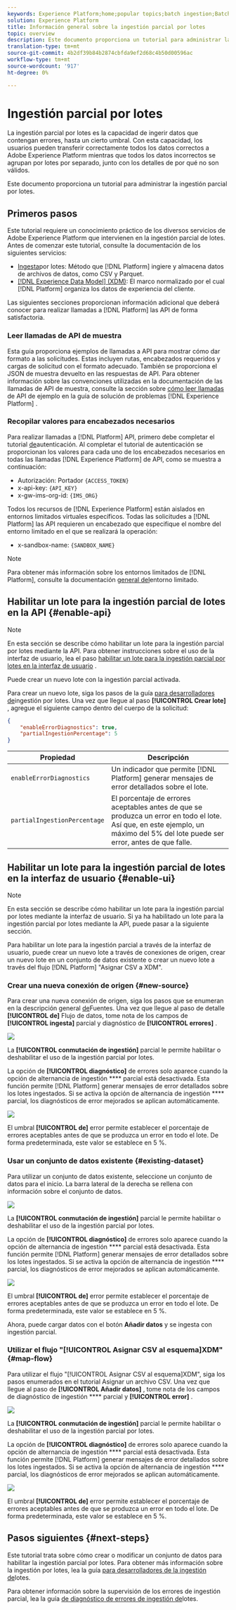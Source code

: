 ```yaml
---
keywords: Experience Platform;home;popular topics;batch ingestion;Batch ingestion;partial ingestion;Partial ingestion;Retrieve error;retrieve error;Partial batch ingestion;partial batch ingestion;partial;ingestion;Ingestion;
solution: Experience Platform
title: Información general sobre la ingestión parcial por lotes
topic: overview
description: Este documento proporciona un tutorial para administrar la ingestión parcial por lotes.
translation-type: tm+mt
source-git-commit: 4b2df39b84b2874cbfda9ef2d68c4b50d00596ac
workflow-type: tm+mt
source-wordcount: '917'
ht-degree: 0%

---
```



# Ingestión parcial por lotes

La ingestión parcial por lotes es la capacidad de ingerir datos que contengan errores, hasta un cierto umbral. Con esta capacidad, los usuarios pueden transferir correctamente todos los datos correctos a Adobe Experience Platform mientras que todos los datos incorrectos se agrupan por lotes por separado, junto con los detalles de por qué no son válidos.

Este documento proporciona un tutorial para administrar la ingestión parcial por lotes.

## Primeros pasos

Este tutorial requiere un conocimiento práctico de los diversos servicios de Adobe Experience Platform que intervienen en la ingestión parcial de lotes. Antes de comenzar este tutorial, consulte la documentación de los siguientes servicios:

- [Ingesta](./overview.md)por lotes: Método que [!DNL Platform] ingiere y almacena datos de archivos de datos, como CSV y Parquet.
- [[!DNL Experience Data Model] (XDM)](../../xdm/home.md): El marco normalizado por el cual [!DNL Platform] organiza los datos de experiencia del cliente.

Las siguientes secciones proporcionan información adicional que deberá conocer para realizar llamadas a [!DNL Platform] las API de forma satisfactoria.

### Leer llamadas de API de muestra

Esta guía proporciona ejemplos de llamadas a API para mostrar cómo dar formato a las solicitudes. Estas incluyen rutas, encabezados requeridos y cargas de solicitud con el formato adecuado. También se proporciona el JSON de muestra devuelto en las respuestas de API. Para obtener información sobre las convenciones utilizadas en la documentación de las llamadas de API de muestra, consulte la sección sobre [cómo leer llamadas](../../landing/troubleshooting.md#how-do-i-format-an-api-request) de API de ejemplo en la guía de solución de problemas [!DNL Experience Platform] .

### Recopilar valores para encabezados necesarios

Para realizar llamadas a [!DNL Platform] API, primero debe completar el tutorial [de](../../tutorials/authentication.md)autenticación. Al completar el tutorial de autenticación se proporcionan los valores para cada uno de los encabezados necesarios en todas las llamadas [!DNL Experience Platform] de API, como se muestra a continuación:

- Autorización: Portador `{ACCESS_TOKEN}`
- x-api-key: `{API_KEY}`
- x-gw-ims-org-id: `{IMS_ORG}`

Todos los recursos de [!DNL Experience Platform] están aislados en entornos limitados virtuales específicos. Todas las solicitudes a [!DNL Platform] las API requieren un encabezado que especifique el nombre del entorno limitado en el que se realizará la operación:

- x-sandbox-name: `{SANDBOX_NAME}`

>[!NOTE]
>
>Para obtener más información sobre los entornos limitados de [!DNL Platform], consulte la documentación [general del](../../sandboxes/home.md)entorno limitado.

## Habilitar un lote para la ingestión parcial de lotes en la API {#enable-api}

>[!NOTE]
>
>En esta sección se describe cómo habilitar un lote para la ingestión parcial por lotes mediante la API. Para obtener instrucciones sobre el uso de la interfaz de usuario, lea el paso [habilitar un lote para la ingestión parcial por lotes en la interfaz de usuario](#enable-ui) .

Puede crear un nuevo lote con la ingestión parcial activada.

Para crear un nuevo lote, siga los pasos de la guía [para desarrolladores de](./api-overview.md)ingestión por lotes. Una vez que llegue al paso **[!UICONTROL Crear lote]** , agregue el siguiente campo dentro del cuerpo de la solicitud:

```json
{
    "enableErrorDiagnostics": true,
    "partialIngestionPercentage": 5
}
```

| Propiedad | Descripción |
| -------- | ----------- |
| `enableErrorDiagnostics` | Un indicador que permite [!DNL Platform] generar mensajes de error detallados sobre el lote. |
| `partialIngestionPercentage` | El porcentaje de errores aceptables antes de que se produzca un error en todo el lote. Así que, en este ejemplo, un máximo del 5% del lote puede ser error, antes de que falle. |


## Habilitar un lote para la ingestión parcial de lotes en la interfaz de usuario {#enable-ui}

>[!NOTE]
>
>En esta sección se describe cómo habilitar un lote para la ingestión parcial por lotes mediante la interfaz de usuario. Si ya ha habilitado un lote para la ingestión parcial por lotes mediante la API, puede pasar a la siguiente sección.

Para habilitar un lote para la ingestión parcial a través de la interfaz de usuario, puede crear un nuevo lote a través de conexiones de origen, crear un nuevo lote en un conjunto de datos existente o crear un nuevo lote a través del flujo [!DNL Platform] &quot;Asignar CSV a XDM&quot;.

### Crear una nueva conexión de origen {#new-source}

Para crear una nueva conexión de origen, siga los pasos que se enumeran en la descripción general [de](../../sources/home.md)Fuentes. Una vez que llegue al paso de detalle **[!UICONTROL de]** Flujo de datos, tome nota de los campos de **[!UICONTROL ingesta]** parcial y diagnóstico de **[!UICONTROL errores]** .

![](../images/batch-ingestion/partial-ingestion/configure-batch.png)

La **[!UICONTROL conmutación de ingestión]** parcial le permite habilitar o deshabilitar el uso de la ingestión parcial por lotes.

La opción de **[!UICONTROL diagnóstico]** de errores solo aparece cuando la opción de alternancia de ingestión **** parcial está desactivada. Esta función permite [!DNL Platform] generar mensajes de error detallados sobre los lotes ingestados. Si se activa la opción de alternancia de ingestión **** parcial, los diagnósticos de error mejorados se aplican automáticamente.

![](../images/batch-ingestion/partial-ingestion/configure-batch-partial-ingestion-focus.png)

El umbral **[!UICONTROL de]** error permite establecer el porcentaje de errores aceptables antes de que se produzca un error en todo el lote. De forma predeterminada, este valor se establece en 5 %.

### Usar un conjunto de datos existente {#existing-dataset}

Para utilizar un conjunto de datos existente, seleccione un conjunto de datos para el inicio. La barra lateral de la derecha se rellena con información sobre el conjunto de datos.

![](../images/batch-ingestion/partial-ingestion/monitor-dataset.png)

La **[!UICONTROL conmutación de ingestión]** parcial le permite habilitar o deshabilitar el uso de la ingestión parcial por lotes.

La opción de **[!UICONTROL diagnóstico]** de errores solo aparece cuando la opción de alternancia de ingestión **** parcial está desactivada. Esta función permite [!DNL Platform] generar mensajes de error detallados sobre los lotes ingestados. Si se activa la opción de alternancia de ingestión **** parcial, los diagnósticos de error mejorados se aplican automáticamente.

![](../images/batch-ingestion/partial-ingestion/monitor-dataset-partial-ingestion-focus.png)

El umbral **[!UICONTROL de]** error permite establecer el porcentaje de errores aceptables antes de que se produzca un error en todo el lote. De forma predeterminada, este valor se establece en 5 %.

Ahora, puede cargar datos con el botón **Añadir datos** y se ingesta con ingestión parcial.

### Utilizar el flujo &quot;[!UICONTROL Asignar CSV al esquema]XDM&quot; {#map-flow}

Para utilizar el flujo &quot;[!UICONTROL Asignar CSV al esquema]XDM&quot;, siga los pasos enumerados en el tutorial [](../tutorials/map-a-csv-file.md)Asignar un archivo CSV. Una vez que llegue al paso de **[!UICONTROL Añadir datos]** , tome nota de los campos de diagnóstico de ingestión **** parcial y **[!UICONTROL error]** .

![](../images/batch-ingestion/partial-ingestion/xdm-csv-workflow.png)

La **[!UICONTROL conmutación de ingestión]** parcial le permite habilitar o deshabilitar el uso de la ingestión parcial por lotes.

La opción de **[!UICONTROL diagnóstico]** de errores solo aparece cuando la opción de alternancia de ingestión **** parcial está desactivada. Esta función permite [!DNL Platform] generar mensajes de error detallados sobre los lotes ingestados. Si se activa la opción de alternancia de ingestión **** parcial, los diagnósticos de error mejorados se aplican automáticamente.

![](../images/batch-ingestion/partial-ingestion/xdm-csv-workflow-partial-ingestion-focus.png)

El umbral **[!UICONTROL de]** error permite establecer el porcentaje de errores aceptables antes de que se produzca un error en todo el lote. De forma predeterminada, este valor se establece en 5 %.

## Pasos siguientes {#next-steps}

Este tutorial trata sobre cómo crear o modificar un conjunto de datos para habilitar la ingestión parcial por lotes. Para obtener más información sobre la ingestión por lotes, lea la guía [para desarrolladores de la ingestión de](./api-overview.md)lotes.

Para obtener información sobre la supervisión de los errores de ingestión parcial, lea la guía [de diagnóstico de errores de ingestión de](../quality/error-diagnostics.md)lotes.
